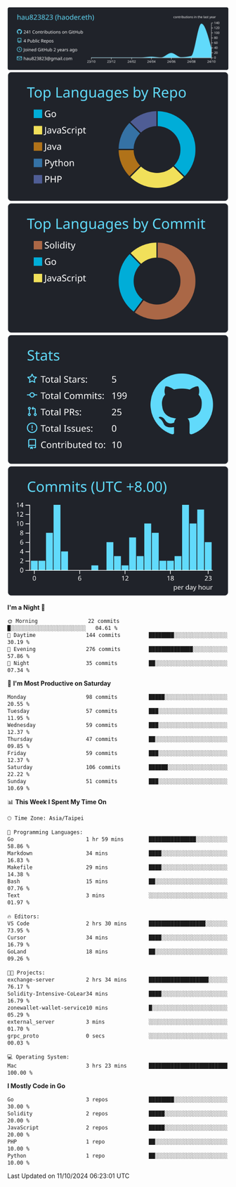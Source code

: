 [![](https://raw.githubusercontent.com/hau823823/hau823823/master/profile-summary-card-output/react/0-profile-details.svg)](https://github.com/vn7n24fzkq/github-profile-summary-cards)
[![](https://raw.githubusercontent.com/hau823823/hau823823/master/profile-summary-card-output/react/1-repos-per-language.svg)](https://github.com/vn7n24fzkq/github-profile-summary-cards) [![](https://raw.githubusercontent.com/hau823823/hau823823/master/profile-summary-card-output/react/2-most-commit-language.svg)](https://github.com/vn7n24fzkq/github-profile-summary-cards)
[![](https://raw.githubusercontent.com/hau823823/hau823823/master/profile-summary-card-output/react/3-stats.svg)](https://github.com/vn7n24fzkq/github-profile-summary-cards) [![](https://raw.githubusercontent.com/hau823823/hau823823/master/profile-summary-card-output/react/4-productive-time.svg)](https://github.com/vn7n24fzkq/github-profile-summary-cards)

<!--START_SECTION:waka-->
**I'm a Night 🦉** 

```text
🌞 Morning                22 commits          █░░░░░░░░░░░░░░░░░░░░░░░░   04.61 % 
🌆 Daytime                144 commits         ████████░░░░░░░░░░░░░░░░░   30.19 % 
🌃 Evening                276 commits         ██████████████░░░░░░░░░░░   57.86 % 
🌙 Night                  35 commits          ██░░░░░░░░░░░░░░░░░░░░░░░   07.34 % 
```
📅 **I'm Most Productive on Saturday** 

```text
Monday                   98 commits          █████░░░░░░░░░░░░░░░░░░░░   20.55 % 
Tuesday                  57 commits          ███░░░░░░░░░░░░░░░░░░░░░░   11.95 % 
Wednesday                59 commits          ███░░░░░░░░░░░░░░░░░░░░░░   12.37 % 
Thursday                 47 commits          ██░░░░░░░░░░░░░░░░░░░░░░░   09.85 % 
Friday                   59 commits          ███░░░░░░░░░░░░░░░░░░░░░░   12.37 % 
Saturday                 106 commits         ██████░░░░░░░░░░░░░░░░░░░   22.22 % 
Sunday                   51 commits          ███░░░░░░░░░░░░░░░░░░░░░░   10.69 % 
```


📊 **This Week I Spent My Time On** 

```text
🕑︎ Time Zone: Asia/Taipei

💬 Programming Languages: 
Go                       1 hr 59 mins        ███████████████░░░░░░░░░░   58.86 % 
Markdown                 34 mins             ████░░░░░░░░░░░░░░░░░░░░░   16.83 % 
Makefile                 29 mins             ████░░░░░░░░░░░░░░░░░░░░░   14.38 % 
Bash                     15 mins             ██░░░░░░░░░░░░░░░░░░░░░░░   07.76 % 
Text                     3 mins              ░░░░░░░░░░░░░░░░░░░░░░░░░   01.97 % 

🔥 Editors: 
VS Code                  2 hrs 30 mins       ██████████████████░░░░░░░   73.95 % 
Cursor                   34 mins             ████░░░░░░░░░░░░░░░░░░░░░   16.79 % 
GoLand                   18 mins             ██░░░░░░░░░░░░░░░░░░░░░░░   09.26 % 

🐱‍💻 Projects: 
exchange-server          2 hrs 34 mins       ███████████████████░░░░░░   76.17 % 
Solidity-Intensive-CoLear34 mins             ████░░░░░░░░░░░░░░░░░░░░░   16.79 % 
zonewallet-wallet-service10 mins             █░░░░░░░░░░░░░░░░░░░░░░░░   05.29 % 
external_server          3 mins              ░░░░░░░░░░░░░░░░░░░░░░░░░   01.70 % 
grpc_proto               0 secs              ░░░░░░░░░░░░░░░░░░░░░░░░░   00.03 % 

💻 Operating System: 
Mac                      3 hrs 23 mins       █████████████████████████   100.00 % 
```

**I Mostly Code in Go** 

```text
Go                       3 repos             ████████░░░░░░░░░░░░░░░░░   30.00 % 
Solidity                 2 repos             █████░░░░░░░░░░░░░░░░░░░░   20.00 % 
JavaScript               2 repos             █████░░░░░░░░░░░░░░░░░░░░   20.00 % 
PHP                      1 repo              ██░░░░░░░░░░░░░░░░░░░░░░░   10.00 % 
Python                   1 repo              ██░░░░░░░░░░░░░░░░░░░░░░░   10.00 % 
```




 Last Updated on 11/10/2024 06:23:01 UTC
<!--END_SECTION:waka-->
